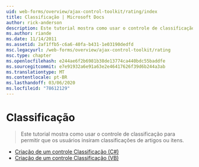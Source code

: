 ```yaml
---
uid: web-forms/overview/ajax-control-toolkit/rating/index
title: Classificação | Microsoft Docs
author: rick-anderson
description: Este tutorial mostra como usar o controle de classificação para permitir que os usuários insiram classificações de artigos ou itens.
ms.author: riande
ms.date: 11/14/2011
ms.assetid: 2af1ffb5-c6a6-40fa-b431-1e03190dedfd
msc.legacyurl: /web-forms/overview/ajax-control-toolkit/rating
msc.type: chapter
ms.openlocfilehash: e244ae6f2b6981b38de13774ca440bdc55baddfe
ms.sourcegitcommit: e7e91932a6e91a63e2e46417626f39d6b244a3ab
ms.translationtype: MT
ms.contentlocale: pt-BR
ms.lasthandoff: 03/06/2020
ms.locfileid: "78612129"
---
```

# <a name="rating"></a>Classificação

> Este tutorial mostra como usar o controle de classificação para permitir que os usuários insiram classificações de artigos ou itens.

- [Criação de um controle Classificação (C#)](creating-a-rating-control-cs.md)
- [Criação de um controle Classificação (VB)](creating-a-rating-control-vb.md)
